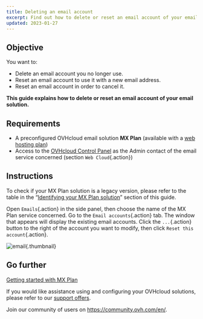 ```yaml
---
title: Deleting an email account
excerpt: Find out how to delete or reset an email account of your email solution
updated: 2023-01-27
---
```


## Objective

You want to:

- Delete an email account you no longer use.
- Reset an email account to use it with a new email address.
- Reset an email account in order to cancel it.

**This guide explains how to delete or reset an email account of your email solution.**

## Requirements

- A preconfigured OVHcloud email solution **MX Plan** (available with a [web hosting plan](https://www.ovhcloud.com/asia/web-hosting/))
- Access to the [OVHcloud Control Panel](https://ca.ovh.com/auth/?action=gotomanager&from=https://www.ovh.com/asia/&ovhSubsidiary=asia) as the Admin contact of the email service concerned (section `Web Cloud`{.action})

## Instructions <a name="instructions"></a>

To check if your MX Plan solution is a legacy version, please refer to the table in the “[Identifying your MX Plan solution](#whichmxplan.)” section of this guide.

Open `Emails`{.action} in the side panel, then choose the name of the MX Plan service concerned. Go to the `Email accounts`{.action} tab. The window that appears will display the existing email accounts. Click the `...`{.action} button to the right of the account you want to modify, then click `Reset this account`{.action}.

![email](email-mxplan-new-reset.png){.thumbnail}

## Go further

[Getting started with MX Plan](email_generalities1.)

If you would like assistance using and configuring your OVHcloud solutions, please refer to our [support offers](https://www.ovhcloud.com/asia/support-levels/).

Join our community of users on <https://community.ovh.com/en/>.
